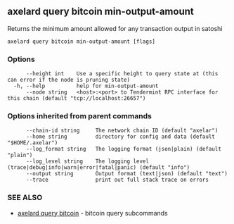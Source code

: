 ## axelard query bitcoin min-output-amount

Returns the minimum amount allowed for any transaction output in satoshi

```
axelard query bitcoin min-output-amount [flags]
```

### Options

```
      --height int    Use a specific height to query state at (this can error if the node is pruning state)
  -h, --help          help for min-output-amount
      --node string   <host>:<port> to Tendermint RPC interface for this chain (default "tcp://localhost:26657")
```

### Options inherited from parent commands

```
      --chain-id string     The network chain ID (default "axelar")
      --home string         directory for config and data (default "$HOME/.axelar")
      --log_format string   The logging format (json|plain) (default "plain")
      --log_level string    The logging level (trace|debug|info|warn|error|fatal|panic) (default "info")
      --output string       Output format (text|json) (default "text")
      --trace               print out full stack trace on errors
```

### SEE ALSO

* [axelard query bitcoin](axelard_query_bitcoin.md)	 - bitcoin query subcommands

